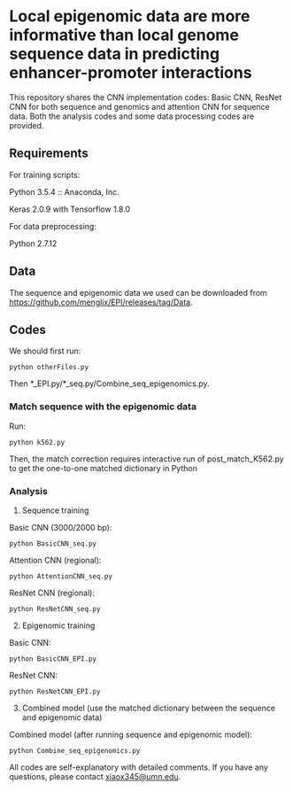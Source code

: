 # Local epigenomic data are more informative than local genome sequence data in predicting enhancer-promoter interactions
This repository shares the CNN implementation codes: Basic CNN, ResNet CNN for both sequence and genomics and attention CNN for sequence data. Both the analysis codes and some data processing codes are provided.

## Requirements
For training scripts:

Python 3.5.4 :: Anaconda, Inc.

Keras 2.0.9 with Tensorflow 1.8.0

For data preprocessing:

Python 2.7.12

## Data
The sequence and epigenomic data we used can be downloaded from https://github.com/menglix/EPI/releases/tag/Data.
## Codes
We should first run:

    python otherFiles.py
    
Then \*_EPI.py/\*_seq.py/Combine_seq_epigenomics.py.
### Match sequence with the epigenomic data
Run: 

    python k562.py 

Then, the match correction requires interactive run of post_match_K562.py to get the one-to-one matched dictionary in Python
### Analysis
1. Sequence training
 
Basic CNN (3000/2000 bp):

    python BasicCNN_seq.py
    
Attention CNN (regional):

    python AttentionCNN_seq.py
    
ResNet CNN (regional):

    python ResNetCNN_seq.py

2. Epigenomic training

Basic CNN:

    python BasicCNN_EPI.py

ResNet CNN:

    python ResNetCNN_EPI.py

3. Combined model (use the matched dictionary between the sequence and epigenomic data)

Combined model (after running sequence and epigenomic model):

    python Combine_seq_epigenomics.py

All codes are self-explanatory with detailed comments. If you have any questions, please contact xiaox345@umn.edu.

